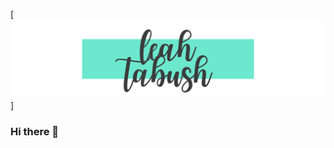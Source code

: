 [![Header](https://raw.githubusercontent.com/leahfern/leahfern/main/Copy%20of%20Black%20and%20Yellow%20Typographic%20Art%20%26%20Design%20Logo.svg "Header")]

### Hi there 👋

<!--
**leahfern/leahfern** is a ✨ _special_ ✨ repository because its `README.md` (this file) appears on your GitHub profile.

Here are some ideas to get you started:

- 🔭 I’m currently working on ...
- 🌱 I’m currently learning ...
- 👯 I’m looking to collaborate on ...
- 🤔 I’m looking for help with ...
- 💬 Ask me about ...
- 📫 How to reach me: ...
- 😄 Pronouns: ...
- ⚡ Fun fact: ...
-->
